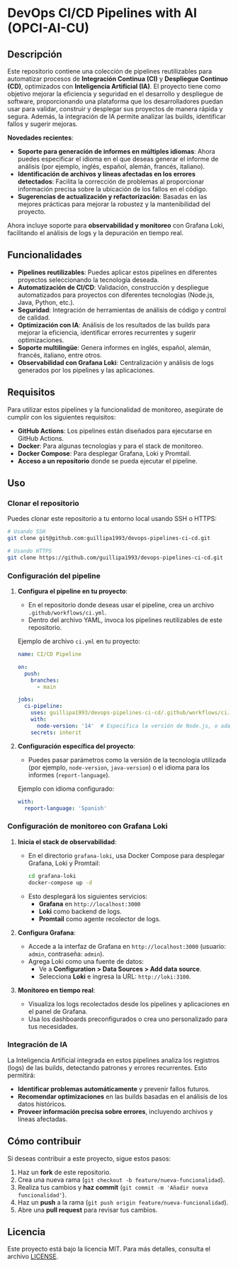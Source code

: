 # DevOps CI/CD Pipelines with AI (OPCI-AI-CU)

## Descripción

Este repositorio contiene una colección de pipelines reutilizables para automatizar procesos de **Integración Continua (CI)** y **Despliegue Continuo (CD)**, optimizados con **Inteligencia Artificial (IA)**. El proyecto tiene como objetivo mejorar la eficiencia y seguridad en el desarrollo y despliegue de software, proporcionando una plataforma que los desarrolladores puedan usar para validar, construir y desplegar sus proyectos de manera rápida y segura. Además, la integración de IA permite analizar las builds, identificar fallos y sugerir mejoras.

**Novedades recientes**:
- **Soporte para generación de informes en múltiples idiomas**: Ahora puedes especificar el idioma en el que deseas generar el informe de análisis (por ejemplo, inglés, español, alemán, francés, italiano).
- **Identificación de archivos y líneas afectadas en los errores detectados**: Facilita la corrección de problemas al proporcionar información precisa sobre la ubicación de los fallos en el código.
- **Sugerencias de actualización y refactorización**: Basadas en las mejores prácticas para mejorar la robustez y la mantenibilidad del proyecto.

Ahora incluye soporte para **observabilidad y monitoreo** con Grafana Loki, facilitando el análisis de logs y la depuración en tiempo real.

## Funcionalidades

- **Pipelines reutilizables**: Puedes aplicar estos pipelines en diferentes proyectos seleccionando la tecnología deseada.
- **Automatización de CI/CD**: Validación, construcción y despliegue automatizados para proyectos con diferentes tecnologías (Node.js, Java, Python, etc.).
- **Seguridad**: Integración de herramientas de análisis de código y control de calidad.
- **Optimización con IA**: Análisis de los resultados de las builds para mejorar la eficiencia, identificar errores recurrentes y sugerir optimizaciones.
- **Soporte multilingüe**: Genera informes en inglés, español, alemán, francés, italiano, entre otros.
- **Observabilidad con Grafana Loki**: Centralización y análisis de logs generados por los pipelines y las aplicaciones.

## Requisitos

Para utilizar estos pipelines y la funcionalidad de monitoreo, asegúrate de cumplir con los siguientes requisitos:

- **GitHub Actions**: Los pipelines están diseñados para ejecutarse en GitHub Actions.
- **Docker**: Para algunas tecnologías y para el stack de monitoreo.
- **Docker Compose**: Para desplegar Grafana, Loki y Promtail.
- **Acceso a un repositorio** donde se pueda ejecutar el pipeline.

## Uso

### Clonar el repositorio

Puedes clonar este repositorio a tu entorno local usando SSH o HTTPS:

```bash
# Usando SSH
git clone git@github.com:guillipa1993/devops-pipelines-ci-cd.git

# Usando HTTPS
git clone https://github.com/guillipa1993/devops-pipelines-ci-cd.git
```

### Configuración del pipeline

1. **Configura el pipeline en tu proyecto**:
   - En el repositorio donde deseas usar el pipeline, crea un archivo `.github/workflows/ci.yml`.
   - Dentro del archivo YAML, invoca los pipelines reutilizables de este repositorio.

   Ejemplo de archivo `ci.yml` en tu proyecto:
   ```yaml
   name: CI/CD Pipeline

   on:
     push:
       branches:
         - main

   jobs:
     ci-pipeline:
       uses: guillipa1993/devops-pipelines-ci-cd/.github/workflows/ci.yml@main
       with:
         node-version: '14'  # Especifica la versión de Node.js, o adapta según la tecnología
       secrets: inherit
   ```

2. **Configuración específica del proyecto**:
   - Puedes pasar parámetros como la versión de la tecnología utilizada (por ejemplo, `node-version`, `java-version`) o el idioma para los informes (`report-language`).

   Ejemplo con idioma configurado:
   ```yaml
   with:
     report-language: 'Spanish'
   ```

### Configuración de monitoreo con Grafana Loki

1. **Inicia el stack de observabilidad**:
   - En el directorio `grafana-loki`, usa Docker Compose para desplegar Grafana, Loki y Promtail:
     ```bash
     cd grafana-loki
     docker-compose up -d
     ```
   - Esto desplegará los siguientes servicios:
     - **Grafana** en `http://localhost:3000`
     - **Loki** como backend de logs.
     - **Promtail** como agente recolector de logs.

2. **Configura Grafana**:
   - Accede a la interfaz de Grafana en `http://localhost:3000` (usuario: `admin`, contraseña: `admin`).
   - Agrega Loki como una fuente de datos:
     - Ve a **Configuration > Data Sources > Add data source**.
     - Selecciona **Loki** e ingresa la URL: `http://loki:3100`.

3. **Monitoreo en tiempo real**:
   - Visualiza los logs recolectados desde los pipelines y aplicaciones en el panel de Grafana.
   - Usa los dashboards preconfigurados o crea uno personalizado para tus necesidades.

### Integración de IA

La Inteligencia Artificial integrada en estos pipelines analiza los registros (logs) de las builds, detectando patrones y errores recurrentes. Esto permitirá:

- **Identificar problemas automáticamente** y prevenir fallos futuros.
- **Recomendar optimizaciones** en las builds basadas en el análisis de los datos históricos.
- **Proveer información precisa sobre errores**, incluyendo archivos y líneas afectadas.

## Cómo contribuir

Si deseas contribuir a este proyecto, sigue estos pasos:

1. Haz un **fork** de este repositorio.
2. Crea una nueva rama (`git checkout -b feature/nueva-funcionalidad`).
3. Realiza tus cambios y **haz commit** (`git commit -m 'Añadir nueva funcionalidad'`).
4. Haz un **push** a la rama (`git push origin feature/nueva-funcionalidad`).
5. Abre una **pull request** para revisar tus cambios.

## Licencia

Este proyecto está bajo la licencia MIT. Para más detalles, consulta el archivo [LICENSE](LICENSE).
